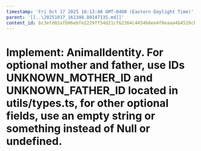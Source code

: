 ```yaml
---
timestamp: 'Fri Oct 17 2025 16:13:48 GMT-0400 (Eastern Daylight Time)'
parent: '[[..\20251017_161348.80147135.md]]'
content_id: bc3efd02afb06ebfe2229ff54d21cf62364c4454b6ee4f0eaaa4b4529cb375fa
---
```


# Implement: AnimalIdentity. For optional mother and father, use IDs UNKNOWN\_MOTHER\_ID and UNKNOWN\_FATHER\_ID located in utils/types.ts, for other optional fields, use an empty string or something instead of Null or undefined.
